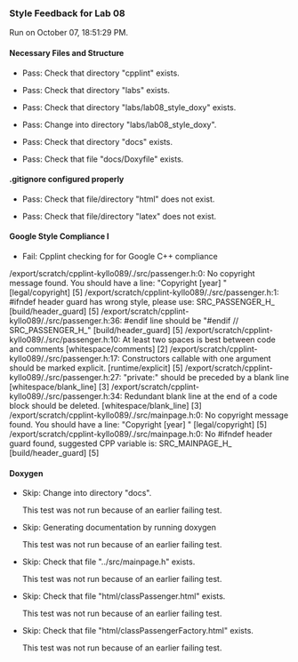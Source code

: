 ### Style Feedback for Lab 08

Run on October 07, 18:51:29 PM.


#### Necessary Files and Structure

+ Pass: Check that directory "cpplint" exists.

+ Pass: Check that directory "labs" exists.

+ Pass: Check that directory "labs/lab08_style_doxy" exists.

+ Pass: Change into directory "labs/lab08_style_doxy".

+ Pass: Check that directory "docs" exists.

+ Pass: Check that file "docs/Doxyfile" exists.


#### .gitignore configured properly

+ Pass: Check that file/directory "html" does not exist.

+ Pass: Check that file/directory "latex" does not exist.


#### Google Style Compliance I

+ Fail: Cpplint checking for for Google C++ compliance

/export/scratch/cpplint-kyllo089/./src/passenger.h:0:  No copyright message found.  You should have a line: "Copyright [year] <Copyright Owner>"  [legal/copyright] [5]
/export/scratch/cpplint-kyllo089/./src/passenger.h:1:  #ifndef header guard has wrong style, please use: SRC_PASSENGER_H_  [build/header_guard] [5]
/export/scratch/cpplint-kyllo089/./src/passenger.h:36:  #endif line should be "#endif  // SRC_PASSENGER_H_"  [build/header_guard] [5]
/export/scratch/cpplint-kyllo089/./src/passenger.h:10:  At least two spaces is best between code and comments  [whitespace/comments] [2]
/export/scratch/cpplint-kyllo089/./src/passenger.h:17:  Constructors callable with one argument should be marked explicit.  [runtime/explicit] [5]
/export/scratch/cpplint-kyllo089/./src/passenger.h:27:  "private:" should be preceded by a blank line  [whitespace/blank_line] [3]
/export/scratch/cpplint-kyllo089/./src/passenger.h:34:  Redundant blank line at the end of a code block should be deleted.  [whitespace/blank_line] [3]
/export/scratch/cpplint-kyllo089/./src/mainpage.h:0:  No copyright message found.  You should have a line: "Copyright [year] <Copyright Owner>"  [legal/copyright] [5]
/export/scratch/cpplint-kyllo089/./src/mainpage.h:0:  No #ifndef header guard found, suggested CPP variable is: SRC_MAINPAGE_H_  [build/header_guard] [5]


#### Doxygen

+ Skip: Change into directory "docs".

  This test was not run because of an earlier failing test.

+ Skip: Generating documentation by running doxygen

  This test was not run because of an earlier failing test.

+ Skip: Check that file "../src/mainpage.h" exists.

  This test was not run because of an earlier failing test.

+ Skip: Check that file "html/classPassenger.html" exists.

  This test was not run because of an earlier failing test.

+ Skip: Check that file "html/classPassengerFactory.html" exists.

  This test was not run because of an earlier failing test.


